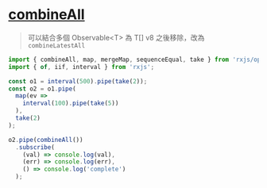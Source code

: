 # [combineAll](https://rxjs.dev/api/operators/combineAll)

> 可以結合多個 Observable\<T> 為 T[]
> v8 之後移除，改為 `combineLatestAll`

```js
import { combineAll, map, mergeMap, sequenceEqual, take } from 'rxjs/operators';
import { of, iif, interval } from 'rxjs';

const o1 = interval(500).pipe(take(2));
const o2 = o1.pipe(
  map(ev =>
    interval(100).pipe(take(5))
  ),
  take(2)
);

o2.pipe(combineAll())
  .subscribe(
    (val) => console.log(val),
    (err) => console.log(err),
    () => console.log('complete')
  );
```